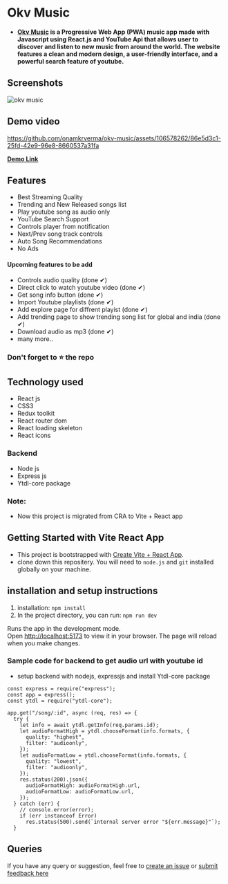 # Okv Music

- **[Okv Music](https://okv-music.netlify.app/) is a Progressive Web App (PWA) music app made with Javascript using React.js and YouTube Api that allows user to discover and listen to new music from around the world. The website features a clean and modern design, a user-friendly interface, and a powerful search feature of youtube.**

## Screenshots

![okv music](https://user-images.githubusercontent.com/106578262/224484464-6ef06a58-9aba-4f3e-99ac-150857672f2b.png)

## Demo video

https://github.com/onamkrverma/okv-music/assets/106578262/86e5d3c1-25fd-42e9-96e8-8660537a31fa

**[Demo Link](https://okv-music.netlify.app/)**

## Features

- Best Streaming Quality
- Trending and New Released songs list
- Play youtube song as audio only
- YouTube Search Support
- Controls player from notification
- Next/Prev song track controls
- Auto Song Recommendations
- No Ads

#### Upcoming features to be add

- Controls audio quality (done ✔)
- Direct click to watch youtube video (done ✔)
- Get song info button (done ✔)
- Import Youtube playlists (done ✔)
- Add explore page for diffrent playist (done ✔)
- Add trending page to show trending song list for global and india (done ✔)
- Download audio as mp3 (done ✔)
- many more..

### Don't forget to :star: the repo

## Technology used

- React js
- CSS3
- Redux toolkit
- React router dom
- React loading skeleton
- React icons

### Backend

- Node js
- Express js
- Ytdl-core package

### Note:

- Now this project is migrated from CRA to Vite + React app

## Getting Started with Vite React App

- This project is bootstrapped with [Create Vite + React App](https://github.com/vitejs/vite/tree/main/packages/create-vite).
- clone down this repositery. You will need to `node.js` and `git` installed globally on your machine.

## installation and setup instructions

1. installation: `npm install`
2. In the project directory, you can run: `npm run dev`

Runs the app in the development mode.\
Open [http://localhost:5173](http://localhost:5173) to view it in your browser.
The page will reload when you make changes.

### Sample code for backend to get audio url with youtube id

- setup backend with nodejs, expressjs and install Ytdl-core package

```
const express = require("express");
const app = express();
const ytdl = require("ytdl-core");

app.get("/song/:id", async (req, res) => {
  try {
    let info = await ytdl.getInfo(req.params.id);
    let audioFormatHigh = ytdl.chooseFormat(info.formats, {
      quality: "highest",
      filter: "audioonly",
    });
    let audioFormatLow = ytdl.chooseFormat(info.formats, {
      quality: "lowest",
      filter: "audioonly",
    });
    res.status(200).json({
      audioFormatHigh: audioFormatHigh.url,
      audioFormatLow: audioFormatLow.url,
    });
  } catch (err) {
    // console.error(error);
    if (err instanceof Error)
      res.status(500).send(`internal server error "${err.message}"`);
  }
```

## Queries

If you have any query or suggestion, feel free to [create an issue](https://github.com/onamkrverma/okv-music/issues) or [submit feedback here](https://okv-music.netlify.app/feedback)

